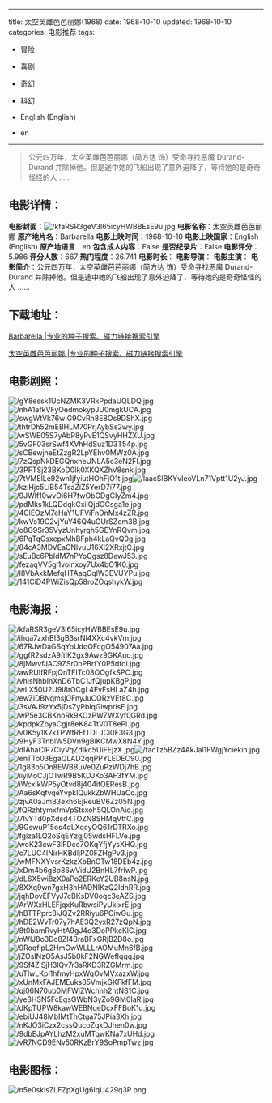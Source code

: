 
---
title: 太空英雌芭芭丽娜(1968)
date: 1968-10-10
updated: 1968-10-10
categories: 电影推荐
tags:
- 冒险
- 喜剧
- 奇幻
- 科幻

- English (English)
- en
---


> 公元四万年，太空英雌芭芭丽娜（简方达 饰）受命寻找恶魔 Durand-Durand 并除掉他。但是途中她的飞船出现了意外迫降了，等待她的是奇奇怪怪的人 ……

## **电影详情**：

**电影封面**：<img src="https://image.tmdb.org/t/p/w200/kfaRSR3geV3I65icyHWBBEsE9u.jpg" alt="/kfaRSR3geV3I65icyHWBBEsE9u.jpg" title="/kfaRSR3geV3I65icyHWBBEsE9u.jpg">
**电影名称**：太空英雌芭芭丽娜
**原产地片名**：Barbarella
**电影上映时间**：1968-10-10
**电影上映国家**：English (English)
**原产地语言**：en
**包含成人内容**：False
**是否纪录片**：False
**电影评分**：5.986
**评分人数**：667
**热门程度**：26.741
**电影时长**：
**电影导演**：
**电影主演**：
**电影简介**：公元四万年，太空英雌芭芭丽娜（简方达 饰）受命寻找恶魔 Durand-Durand 并除掉他。但是途中她的飞船出现了意外迫降了，等待她的是奇奇怪怪的人 ……

## **下载地址**：
[Barbarella |专业的种子搜索、磁力链接搜索引擎](https://movie.amd794.com:2083/?search=Barbarella&ordering=&mode=match_phrase&page_size=10&page=1)

[太空英雌芭芭丽娜 |专业的种子搜索、磁力链接搜索引擎](https://movie.amd794.com:2083/?search=%E5%A4%AA%E7%A9%BA%E8%8B%B1%E9%9B%8C%E8%8A%AD%E8%8A%AD%E4%B8%BD%E5%A8%9C&ordering=&mode=match_phrase&page_size=10&page=1)
 

## **电影剧照**：
<img src="https://image.tmdb.org/t/p/original/gY8essk1UcNZMK3VRkPpdaUQLDQ.jpg" alt="/gY8essk1UcNZMK3VRkPpdaUQLDQ.jpg" title="/gY8essk1UcNZMK3VRkPpdaUQLDQ.jpg"><img src="https://image.tmdb.org/t/p/original/nhA1efkVFyOedmokypJU0mgkUCA.jpg" alt="/nhA1efkVFyOedmokypJU0mgkUCA.jpg" title="/nhA1efkVFyOedmokypJU0mgkUCA.jpg"><img src="https://image.tmdb.org/t/p/original/swgWtVk76wIG9CvRn8E8Os9DShX.jpg" alt="/swgWtVk76wIG9CvRn8E8Os9DShX.jpg" title="/swgWtVk76wIG9CvRn8E8Os9DShX.jpg"><img src="https://image.tmdb.org/t/p/original/thtrDh52mEBHLM70PrjAybSs2wy.jpg" alt="/thtrDh52mEBHLM70PrjAybSs2wy.jpg" title="/thtrDh52mEBHLM70PrjAybSs2wy.jpg"><img src="https://image.tmdb.org/t/p/original/wSWE05S7yAbP8yPvE1QSvyHHZXU.jpg" alt="/wSWE05S7yAbP8yPvE1QSvyHHZXU.jpg" title="/wSWE05S7yAbP8yPvE1QSvyHHZXU.jpg"><img src="https://image.tmdb.org/t/p/original/5vGF03srSwf4XVhHdSuz1D3T54p.jpg" alt="/5vGF03srSwf4XVhHdSuz1D3T54p.jpg" title="/5vGF03srSwf4XVhHdSuz1D3T54p.jpg"><img src="https://image.tmdb.org/t/p/original/sCBewjheEtZzgR2LpYEhv0MWz0A.jpg" alt="/sCBewjheEtZzgR2LpYEhv0MWz0A.jpg" title="/sCBewjheEtZzgR2LpYEhv0MWz0A.jpg"><img src="https://image.tmdb.org/t/p/original/7zQspNkDEGQnxheUNLA5c3eN2FI.jpg" alt="/7zQspNkDEGQnxheUNLA5c3eN2FI.jpg" title="/7zQspNkDEGQnxheUNLA5c3eN2FI.jpg"><img src="https://image.tmdb.org/t/p/original/3PFTSj23BKoD0lk0XKQXZhV8snk.jpg" alt="/3PFTSj23BKoD0lk0XKQXZhV8snk.jpg" title="/3PFTSj23BKoD0lk0XKQXZhV8snk.jpg"><img src="https://image.tmdb.org/t/p/original/7tVMElLe92wn1jfyiutHOhFjO1t.jpg" alt="/7tVMElLe92wn1jfyiutHOhFjO1t.jpg" title="/7tVMElLe92wn1jfyiutHOhFjO1t.jpg"><img src="https://image.tmdb.org/t/p/original/laacSlBKYvIeoVLn71Vptt1U2yJ.jpg" alt="/laacSlBKYvIeoVLn71Vptt1U2yJ.jpg" title="/laacSlBKYvIeoVLn71Vptt1U2yJ.jpg"><img src="https://image.tmdb.org/t/p/original/kziHjc5LiB54TsaZiZ5YerD7i77.jpg" alt="/kziHjc5LiB54TsaZiZ5YerD7i77.jpg" title="/kziHjc5LiB54TsaZiZ5YerD7i77.jpg"><img src="https://image.tmdb.org/t/p/original/9JWlf10wvOi6H7fwObGDgCIyZm4.jpg" alt="/9JWlf10wvOi6H7fwObGDgCIyZm4.jpg" title="/9JWlf10wvOi6H7fwObGDgCIyZm4.jpg"><img src="https://image.tmdb.org/t/p/original/pdMks1kLQDdqkCxiiQjdOCsga1e.jpg" alt="/pdMks1kLQDdqkCxiiQjdOCsga1e.jpg" title="/pdMks1kLQDdqkCxiiQjdOCsga1e.jpg"><img src="https://image.tmdb.org/t/p/original/4ClEOzM7eHaY1UFViFnDnMx4zZR.jpg" alt="/4ClEOzM7eHaY1UFViFnDnMx4zZR.jpg" title="/4ClEOzM7eHaY1UFViFnDnMx4zZR.jpg"><img src="https://image.tmdb.org/t/p/original/kwVs19C2vjYuY46Q4uGUrSZom3B.jpg" alt="/kwVs19C2vjYuY46Q4uGUrSZom3B.jpg" title="/kwVs19C2vjYuY46Q4uGUrSZom3B.jpg"><img src="https://image.tmdb.org/t/p/original/o8G9Sr35VyzUnhyrgh5GEYnRQvm.jpg" alt="/o8G9Sr35VyzUnhyrgh5GEYnRQvm.jpg" title="/o8G9Sr35VyzUnhyrgh5GEYnRQvm.jpg"><img src="https://image.tmdb.org/t/p/original/6PqTqGsxepxMhBFph4kLaQvQ0g.jpg" alt="/6PqTqGsxepxMhBFph4kLaQvQ0g.jpg" title="/6PqTqGsxepxMhBFph4kLaQvQ0g.jpg"><img src="https://image.tmdb.org/t/p/original/84cA3MDVEaCNlvuU16Xl2XRxjtC.jpg" alt="/84cA3MDVEaCNlvuU16Xl2XRxjtC.jpg" title="/84cA3MDVEaCNlvuU16Xl2XRxjtC.jpg"><img src="https://image.tmdb.org/t/p/original/sEuBc6PbIdM7nPYoCgsz8DewJ53.jpg" alt="/sEuBc6PbIdM7nPYoCgsz8DewJ53.jpg" title="/sEuBc6PbIdM7nPYoCgsz8DewJ53.jpg"><img src="https://image.tmdb.org/t/p/original/fezaqVV5gl1voinxoy7Ux4bO1K0.jpg" alt="/fezaqVV5gl1voinxoy7Ux4bO1K0.jpg" title="/fezaqVV5gl1voinxoy7Ux4bO1K0.jpg"><img src="https://image.tmdb.org/t/p/original/l8VbAxkMefqHTAaqCqlW3EVUYPu.jpg" alt="/l8VbAxkMefqHTAaqCqlW3EVUYPu.jpg" title="/l8VbAxkMefqHTAaqCqlW3EVUYPu.jpg"><img src="https://image.tmdb.org/t/p/original/141CiD4PWiZisQp58roZOqshykW.jpg" alt="/141CiD4PWiZisQp58roZOqshykW.jpg" title="/141CiD4PWiZisQp58roZOqshykW.jpg">

## **电影海报**：
<img src="https://image.tmdb.org/t/p/original/kfaRSR3geV3I65icyHWBBEsE9u.jpg" alt="/kfaRSR3geV3I65icyHWBBEsE9u.jpg" title="/kfaRSR3geV3I65icyHWBBEsE9u.jpg"><img src="https://image.tmdb.org/t/p/original/ihqa7zxhBI3gB3srNl4XXc4vkVm.jpg" alt="/ihqa7zxhBI3gB3srNl4XXc4vkVm.jpg" title="/ihqa7zxhBI3gB3srNl4XXc4vkVm.jpg"><img src="https://image.tmdb.org/t/p/original/67RJwDaGSqYoUdqQFcgO54907Aa.jpg" alt="/67RJwDaGSqYoUdqQFcgO54907Aa.jpg" title="/67RJwDaGSqYoUdqQFcgO54907Aa.jpg"><img src="https://image.tmdb.org/t/p/original/ggfR2sdzA9ftIK2gx9Awz9GKAuo.jpg" alt="/ggfR2sdzA9ftIK2gx9Awz9GKAuo.jpg" title="/ggfR2sdzA9ftIK2gx9Awz9GKAuo.jpg"><img src="https://image.tmdb.org/t/p/original/8jMwvfJAC9ZSr0oPBrfY0P5dfqi.jpg" alt="/8jMwvfJAC9ZSr0oPBrfY0P5dfqi.jpg" title="/8jMwvfJAC9ZSr0oPBrfY0P5dfqi.jpg"><img src="https://image.tmdb.org/t/p/original/awRUlfRFpjQnTFITc08OOgfkSPC.jpg" alt="/awRUlfRFpjQnTFITc08OOgfkSPC.jpg" title="/awRUlfRFpjQnTFITc08OOgfkSPC.jpg"><img src="https://image.tmdb.org/t/p/original/vhisNhbInXnD6TbC1JfQjupKBgP.jpg" alt="/vhisNhbInXnD6TbC1JfQjupKBgP.jpg" title="/vhisNhbInXnD6TbC1JfQjupKBgP.jpg"><img src="https://image.tmdb.org/t/p/original/wLX50U2U9I8tOCgL4EvFsHLaZ4h.jpg" alt="/wLX50U2U9I8tOCgL4EvFsHLaZ4h.jpg" title="/wLX50U2U9I8tOCgL4EvFsHLaZ4h.jpg"><img src="https://image.tmdb.org/t/p/original/ewZiDBNqmsjOFnyJuCQRzVEt8C.jpg" alt="/ewZiDBNqmsjOFnyJuCQRzVEt8C.jpg" title="/ewZiDBNqmsjOFnyJuCQRzVEt8C.jpg"><img src="https://image.tmdb.org/t/p/original/3sVAJ9zYx5jDsZyPblqGiwprisE.jpg" alt="/3sVAJ9zYx5jDsZyPblqGiwprisE.jpg" title="/3sVAJ9zYx5jDsZyPblqGiwprisE.jpg"><img src="https://image.tmdb.org/t/p/original/wP5e3CBKnoRk9KOzPWZWXyf0GRd.jpg" alt="/wP5e3CBKnoRk9KOzPWZWXyf0GRd.jpg" title="/wP5e3CBKnoRk9KOzPWZWXyf0GRd.jpg"><img src="https://image.tmdb.org/t/p/original/kpdpkZoyaCgjr8eK84TtV0T8ePl.jpg" alt="/kpdpkZoyaCgjr8eK84TtV0T8ePl.jpg" title="/kpdpkZoyaCgjr8eK84TtV0T8ePl.jpg"><img src="https://image.tmdb.org/t/p/original/v0K5y1K7kTPWtREfTDLJCi0F3G3.jpg" alt="/v0K5y1K7kTPWtREfTDLJCi0F3G3.jpg" title="/v0K5y1K7kTPWtREfTDLJCi0F3G3.jpg"><img src="https://image.tmdb.org/t/p/original/9HyF3TnblW5DVn9gBiKCMwX8N4Y.jpg" alt="/9HyF3TnblW5DVn9gBiKCMwX8N4Y.jpg" title="/9HyF3TnblW5DVn9gBiKCMwX8N4Y.jpg"><img src="https://image.tmdb.org/t/p/original/dIAhaCiP7CiyVqZdIkc5UiFEjzX.jpg" alt="/dIAhaCiP7CiyVqZdIkc5UiFEjzX.jpg" title="/dIAhaCiP7CiyVqZdIkc5UiFEjzX.jpg"><img src="https://image.tmdb.org/t/p/original/facTz5BZz4AkJal1FWgjYciekih.jpg" alt="/facTz5BZz4AkJal1FWgjYciekih.jpg" title="/facTz5BZz4AkJal1FWgjYciekih.jpg"><img src="https://image.tmdb.org/t/p/original/enTTo03EgaQLAD2qqPPYLEDEC90.jpg" alt="/enTTo03EgaQLAD2qqPPYLEDEC90.jpg" title="/enTTo03EgaQLAD2qqPPYLEDEC90.jpg"><img src="https://image.tmdb.org/t/p/original/1g83o5On8EWBBuVe0ZuPzWDj7hB.jpg" alt="/1g83o5On8EWBBuVe0ZuPzWDj7hB.jpg" title="/1g83o5On8EWBBuVe0ZuPzWDj7hB.jpg"><img src="https://image.tmdb.org/t/p/original/iiyMoCJjOTwR9B5KDJKo3AF3fYM.jpg" alt="/iiyMoCJjOTwR9B5KDJKo3AF3fYM.jpg" title="/iiyMoCJjOTwR9B5KDJKo3AF3fYM.jpg"><img src="https://image.tmdb.org/t/p/original/iWcxlkWP5yOtvd8j404itOEResB.jpg" alt="/iWcxlkWP5yOtvd8j404itOEResB.jpg" title="/iWcxlkWP5yOtvd8j404itOEResB.jpg"><img src="https://image.tmdb.org/t/p/original/Aa6sKqfvqeYvpkIQukkZbWHUaCo.jpg" alt="/Aa6sKqfvqeYvpkIQukkZbWHUaCo.jpg" title="/Aa6sKqfvqeYvpkIQukkZbWHUaCo.jpg"><img src="https://image.tmdb.org/t/p/original/zjvA0aJmB3ekh6EjReuBV6Zz05N.jpg" alt="/zjvA0aJmB3ekh6EjReuBV6Zz05N.jpg" title="/zjvA0aJmB3ekh6EjReuBV6Zz05N.jpg"><img src="https://image.tmdb.org/t/p/original/fQRzhtymxfmVpStsxoh5QLOnAiq.jpg" alt="/fQRzhtymxfmVpStsxoh5QLOnAiq.jpg" title="/fQRzhtymxfmVpStsxoh5QLOnAiq.jpg"><img src="https://image.tmdb.org/t/p/original/7lvYTd0pXdsd4TOZN8SHMqVtfC.jpg" alt="/7lvYTd0pXdsd4TOZN8SHMqVtfC.jpg" title="/7lvYTd0pXdsd4TOZN8SHMqVtfC.jpg"><img src="https://image.tmdb.org/t/p/original/9GswuP15os4dLXqcyOQ61rDTRXo.jpg" alt="/9GswuP15os4dLXqcyOQ61rDTRXo.jpg" title="/9GswuP15os4dLXqcyOQ61rDTRXo.jpg"><img src="https://image.tmdb.org/t/p/original/fgiza1LQ2oSqEYzgj05wdsHFLVe.jpg" alt="/fgiza1LQ2oSqEYzgj05wdsHFLVe.jpg" title="/fgiza1LQ2oSqEYzgj05wdsHFLVe.jpg"><img src="https://image.tmdb.org/t/p/original/woK23cwF3iFDcc7OKqYfjYysXHQ.jpg" alt="/woK23cwF3iFDcc7OKqYfjYysXHQ.jpg" title="/woK23cwF3iFDcc7OKqYfjYysXHQ.jpg"><img src="https://image.tmdb.org/t/p/original/c7LUC4lNirHKBdljPZ0FZHgPv3.jpg" alt="/c7LUC4lNirHKBdljPZ0FZHgPv3.jpg" title="/c7LUC4lNirHKBdljPZ0FZHgPv3.jpg"><img src="https://image.tmdb.org/t/p/original/wMFNXYvsrKzkzXbBnGTw18DEb4z.jpg" alt="/wMFNXYvsrKzkzXbBnGTw18DEb4z.jpg" title="/wMFNXYvsrKzkzXbBnGTw18DEb4z.jpg"><img src="https://image.tmdb.org/t/p/original/xDm4b6g8p86wVidU2BnHL7frIwP.jpg" alt="/xDm4b6g8p86wVidU2BnHL7frIwP.jpg" title="/xDm4b6g8p86wVidU2BnHL7frIwP.jpg"><img src="https://image.tmdb.org/t/p/original/dL6X5wi8zX0aPo2ERKeY2UB8nsN.jpg" alt="/dL6X5wi8zX0aPo2ERKeY2UB8nsN.jpg" title="/dL6X5wi8zX0aPo2ERKeY2UB8nsN.jpg"><img src="https://image.tmdb.org/t/p/original/8XXq9wn7gxH3hHADNIKzQ2IdhRR.jpg" alt="/8XXq9wn7gxH3hHADNIKzQ2IdhRR.jpg" title="/8XXq9wn7gxH3hHADNIKzQ2IdhRR.jpg"><img src="https://image.tmdb.org/t/p/original/jqhDovEFVyJ7cBKsDV0oqc3eAZS.jpg" alt="/jqhDovEFVyJ7cBKsDV0oqc3eAZS.jpg" title="/jqhDovEFVyJ7cBKsDV0oqc3eAZS.jpg"><img src="https://image.tmdb.org/t/p/original/ArWXxHLEFjqxKuRbwsiPyUkixrE.jpg" alt="/ArWXxHLEFjqxKuRbwsiPyUkixrE.jpg" title="/ArWXxHLEFjqxKuRbwsiPyUkixrE.jpg"><img src="https://image.tmdb.org/t/p/original/hBTTPprc8iJQZv2RRiyu6PCiwGu.jpg" alt="/hBTTPprc8iJQZv2RRiyu6PCiwGu.jpg" title="/hBTTPprc8iJQZv2RRiyu6PCiwGu.jpg"><img src="https://image.tmdb.org/t/p/original/hDE2WvTr07y7hAE3Q2yxR27zQpN.jpg" alt="/hDE2WvTr07y7hAE3Q2yxR27zQpN.jpg" title="/hDE2WvTr07y7hAE3Q2yxR27zQpN.jpg"><img src="https://image.tmdb.org/t/p/original/8t0bamRvyHtA9gJ4o3DoPPkcKlC.jpg" alt="/8t0bamRvyHtA9gJ4o3DoPPkcKlC.jpg" title="/8t0bamRvyHtA9gJ4o3DoPPkcKlC.jpg"><img src="https://image.tmdb.org/t/p/original/nWlJ8o3Dc8Zl4BraBFxGRjB2D8o.jpg" alt="/nWlJ8o3Dc8Zl4BraBFxGRjB2D8o.jpg" title="/nWlJ8o3Dc8Zl4BraBFxGRjB2D8o.jpg"><img src="https://image.tmdb.org/t/p/original/9RoqflpL2HmGwWLLLrAOMuMn6fB.jpg" alt="/9RoqflpL2HmGwWLLLrAOMuMn6fB.jpg" title="/9RoqflpL2HmGwWLLLrAOMuMn6fB.jpg"><img src="https://image.tmdb.org/t/p/original/jZOsINzO5AsJ5b0kF2NGWefIqgq.jpg" alt="/jZOsINzO5AsJ5b0kF2NGWefIqgq.jpg" title="/jZOsINzO5AsJ5b0kF2NGWefIqgq.jpg"><img src="https://image.tmdb.org/t/p/original/9Sf4ZlSjH3lQv7r3sRKD3RZGMrm.jpg" alt="/9Sf4ZlSjH3lQv7r3sRKD3RZGMrm.jpg" title="/9Sf4ZlSjH3lQv7r3sRKD3RZGMrm.jpg"><img src="https://image.tmdb.org/t/p/original/uTlwLKpl1hfmyHpxWqOvMVxazxW.jpg" alt="/uTlwLKpl1hfmyHpxWqOvMVxazxW.jpg" title="/uTlwLKpl1hfmyHpxWqOvMVxazxW.jpg"><img src="https://image.tmdb.org/t/p/original/xUnMxFAJEMEuks85VmjxGKFkfFM.jpg" alt="/xUnMxFAJEMEuks85VmjxGKFkfFM.jpg" title="/xUnMxFAJEMEuks85VmjxGKFkfFM.jpg"><img src="https://image.tmdb.org/t/p/original/qj06N70ub0MFWjZWchnh2ntNS1C.jpg" alt="/qj06N70ub0MFWjZWchnh2ntNS1C.jpg" title="/qj06N70ub0MFWjZWchnh2ntNS1C.jpg"><img src="https://image.tmdb.org/t/p/original/ye3HSN5FcEgsGWbN3yZo9GM0IaR.jpg" alt="/ye3HSN5FcEgsGWbN3yZo9GM0IaR.jpg" title="/ye3HSN5FcEgsGWbN3yZo9GM0IaR.jpg"><img src="https://image.tmdb.org/t/p/original/dKpTUPW8kawWEBNqeDcxFFBoK1u.jpg" alt="/dKpTUPW8kawWEBNqeDcxFFBoK1u.jpg" title="/dKpTUPW8kawWEBNqeDcxFFBoK1u.jpg"><img src="https://image.tmdb.org/t/p/original/ebiUJ48MbIMtThCtga75JPia3Xh.jpg" alt="/ebiUJ48MbIMtThCtga75JPia3Xh.jpg" title="/ebiUJ48MbIMtThCtga75JPia3Xh.jpg"><img src="https://image.tmdb.org/t/p/original/nKJO3iCzx2cssQucoZqkDJhen0w.jpg" alt="/nKJO3iCzx2cssQucoZqkDJhen0w.jpg" title="/nKJO3iCzx2cssQucoZqkDJhen0w.jpg"><img src="https://image.tmdb.org/t/p/original/9dbEJpAYLhzM2xuMTqwKNa7xUHd.jpg" alt="/9dbEJpAYLhzM2xuMTqwKNa7xUHd.jpg" title="/9dbEJpAYLhzM2xuMTqwKNa7xUHd.jpg"><img src="https://image.tmdb.org/t/p/original/vR7NCD9ENv50RKzBrY9SoPmpTwz.jpg" alt="/vR7NCD9ENv50RKzBrY9SoPmpTwz.jpg" title="/vR7NCD9ENv50RKzBrY9SoPmpTwz.jpg">

## **电影图标**：
<img src="https://image.tmdb.org/t/p/original/n5e0sklsZLFZpXgUg6IqU429q3P.png" alt="/n5e0sklsZLFZpXgUg6IqU429q3P.png" title="/n5e0sklsZLFZpXgUg6IqU429q3P.png">

